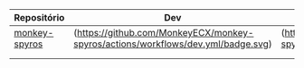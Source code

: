 |  Repositório 	|   Dev	|   Hmg	|   Prd	|   Schedule	|
|---	|---	|---	|---	|---	|
|  [monkey-spyros](https://github.com/MonkeyECX/monkey-spyros) 	|   (https://github.com/MonkeyECX/monkey-spyros/actions/workflows/dev.yml/badge.svg)	|   (https://github.com/MonkeyECX/monkey-spyros/actions/workflows/hmg.yml/badge.svg)	|   (https://github.com/MonkeyECX/monkey-spyros/actions/workflows/prd.yml/badge.svg)	|   (https://github.com/MonkeyECX/monkey-spyros/actions/workflows/schedule.yml/badge.svg)	|
|   	|   	|   	|   	|   	|
|   	|   	|   	|   	|   	|